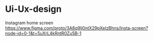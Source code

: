 # Ui-Ux-design
Instagram home screen
https://www.figma.com/proto/3A8q9lj0ntX29pXelzBhns/Insta-screen?node-id=0-1&t=5uXrL4kRntR0Zu5B-1